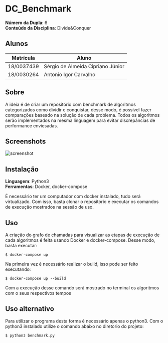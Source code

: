 # DC_Benchmark

**Número da Dupla**: 6<br>
**Conteúdo da Disciplina**: Divide&Conquer<br>

## Alunos

|Matrícula | Aluno |
| -- | -- |
| 18/0037439  |  Sérgio de Almeida Cipriano Júnior |
| 18/0030264  |  Antonio Igor Carvalho |

## Sobre 

A ideia é de criar um repositório com benchmark de algoritmos categorizados como
dividir e conquistar, desse modo, é possível fazer comparações baseado na
solução de cada problema. Todos os algoritmos serão implementados na mesma
linguagem para evitar discrepâncias de performance enviesadas.

## Screenshots

![screenshot](https://user-images.githubusercontent.com/78360676/114326149-b9d9c600-9b09-11eb-87ae-495a5ff522d2.png)

## Instalação 

**Linguagem**: Python3<br>
**Ferramentas**: Docker, docker-compose<br>

É necessário ter um computador com docker instalado, tudo será virtualizado. Com
isso, basta clonar o repositório e executar os comandos de execução mostrados na
sessão de uso.

## Uso 

A criação do grafo de chamadas para visualizar as etapas de execução de cada
algoritmos é feita usando Docker e docker-compose. Desse modo, basta executar:

```
$ docker-compose up
```

Na primeira vez é necessário realizar o build, isso pode ser feito executando:

```
$ docker-compose up --build
```

Com a execução desse comando será mostrado no terminal os algoritmos com o seus
respectivos tempos

## Uso alternativo

Para utilizar o programa desta forma é necessário apenas o python3. Com o python3
instalado utilize o comando abaixo no diretorio do projeto:

```
$ python3 benchmark.py
```

